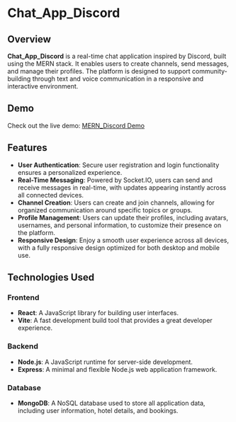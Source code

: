 # Chat_App_Discord

## Overview

**Chat_App_Discord** is a real-time chat application inspired by Discord, built using the MERN stack. It enables users to create channels, send messages, and manage their profiles. The platform is designed to support community-building through text and voice communication in a responsive and interactive environment.

## Demo

Check out the live demo: [MERN_Discord Demo](https://mern-discord-front-end.onrender.com)

## Features

- **User Authentication**: Secure user registration and login functionality ensures a personalized experience.
- **Real-Time Messaging**: Powered by Socket.IO, users can send and receive messages in real-time, with updates appearing instantly across all connected devices.
- **Channel Creation**: Users can create and join channels, allowing for organized communication around specific topics or groups.
- **Profile Management**: Users can update their profiles, including avatars, usernames, and personal information, to customize their presence on the platform.
- **Responsive Design**: Enjoy a smooth user experience across all devices, with a fully responsive design optimized for both desktop and mobile use.






## Technologies Used

### Frontend

- **React**: A JavaScript library for building user interfaces.
- **Vite**: A fast development build tool that provides a great developer experience.

### Backend

- **Node.js**: A JavaScript runtime for server-side development.
- **Express**: A minimal and flexible Node.js web application framework.

### Database

- **MongoDB**: A NoSQL database used to store all application data, including user information, hotel details, and bookings.
